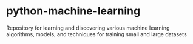 # python-machine-learning
Repository for learning and discovering various machine learning algorithms, models, and techniques for training small and large datasets
